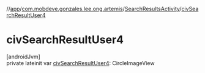 //[app](../../../index.md)/[com.mobdeve.gonzales.lee.ong.artemis](../index.md)/[SearchResultsActivity](index.md)/[civSearchResultUser4](civ-search-result-user4.md)

# civSearchResultUser4

[androidJvm]\
private lateinit var [civSearchResultUser4](civ-search-result-user4.md): CircleImageView
